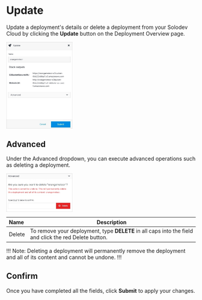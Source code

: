 # Update

Update a deployment's details or delete a deployment from your Solodev Cloud by clicking the **Update** button on the Deployment Overview page.

<img src="../../../../images/updatedeployment.jpg" alt="updatedeployment" style="width: 35%; display: block"></a>

## Advanced

Under the Advanced dropdown, you can execute advanced operations such as deleting a deployment. 

<img src="../../../../images/updatedeployment2.jpg" alt="updatedeployment2" style="width: 35%; display: block"></a>

**Name** | **Description** 
:--- | ---
Delete | To remove your deployment, type **DELETE** in all caps into the field and click the red Delete button.

!!! Note:
Deleting a deployment will permanently remove the deployment and all of its content and cannot be undone.
!!!

## Confirm

Once you have completed all the fields, click **Submit** to apply your changes.





